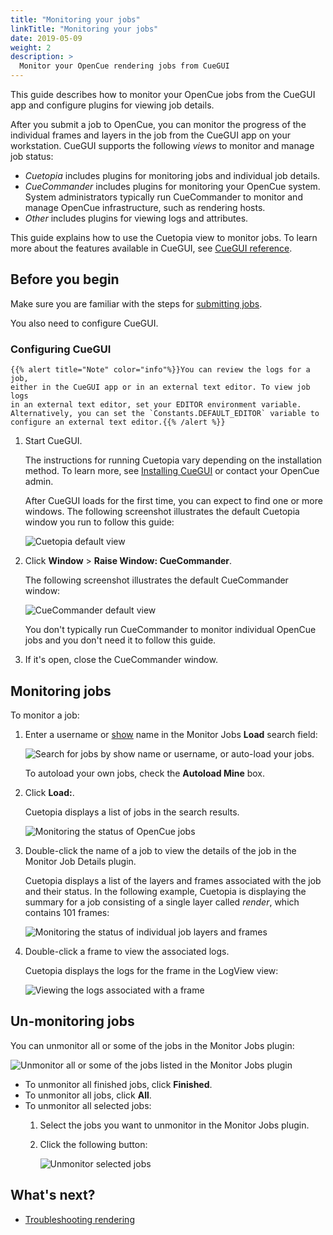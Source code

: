 ```yaml
---
title: "Monitoring your jobs"
linkTitle: "Monitoring your jobs"
date: 2019-05-09
weight: 2
description: >
  Monitor your OpenCue rendering jobs from CueGUI
---
```


This guide describes how to monitor your OpenCue jobs from the CueGUI app
and configure plugins for viewing job details.

After you submit a job to OpenCue, you can monitor the progress of the
individual frames and layers in the job from the CueGUI app on your
workstation. CueGUI supports the following *views* to monitor and manage
job status:

*   *Cuetopia* includes plugins for monitoring jobs and individual job
    details.
*   *CueCommander* includes plugins for monitoring your OpenCue system.
    System administrators typically run CueCommander to monitor
    and manage OpenCue infrastructure, such as rendering hosts.
*   *Other* includes plugins for viewing logs and attributes.

This guide explains how to use the Cuetopia view to monitor jobs. To
learn more about the features available in CueGUI, see
[CueGUI reference](/docs/reference/cuegui-reference/).

## Before you begin

Make sure you are familiar with the steps for
[submitting jobs](/docs/user-guides/submitting-jobs/).

You also need to configure CueGUI.

### Configuring CueGUI

    {{% alert title="Note" color="info"%}}You can review the logs for a job,
    either in the CueGUI app or in an external text editor. To view job logs
    in an external text editor, set your EDITOR environment variable.
    Alternatively, you can set the `Constants.DEFAULT_EDITOR` variable to
    configure an external text editor.{{% /alert %}}

1.  Start CueGUI.

    The instructions for running
    Cuetopia vary depending on the installation method. To learn more, see
    [Installing CueGUI](/docs/getting-started/installing-cuegui/)
    or contact your OpenCue admin.

    After CueGUI loads for the first time, you can expect to find one or more
    windows. The following screenshot illustrates the default Cuetopia window
    you run to follow this guide:

    ![Cuetopia default view](/docs/images/cuetopia_default.png)

1.  Click **Window** > **Raise Window: CueCommander**.

    The following screenshot illustrates the default CueCommander window:

    ![CueCommander default view](/docs/images/cuecommander_default.png)

    You don't typically run CueCommander to monitor individual
	OpenCue jobs and you don't need it to follow this guide.

1.  If it's open, close the CueCommander window.

## Monitoring jobs

To monitor a job:

1.  Enter a username or [show](/docs/concepts/glossary/#show) name in the
    Monitor Jobs **Load** search field:

    ![Search for jobs by show name or username, or auto-load your
    jobs.](/docs/images/cuegui_search.png)

    To autoload your own jobs, check the **Autoload Mine** box.

1.  Click **Load:**.

    Cuetopia displays a list of jobs in the search results.

    ![Monitoring the status of OpenCue
	jobs](/docs/images/cuetopia_monitor_job.png)

1.  Double-click the name of a job to view the details of the job in the
    Monitor Job Details plugin.
    
    Cuetopia displays a list of the layers and frames associated with the job
    and their status. In the following example, Cuetopia is displaying the
    summary for a job consisting of a single layer called *render*, which
    contains 101 frames:

    ![Monitoring the status of individual job layers and
    frames](/docs/images/cuetopia_monitor_layer.png)

1.  Double-click a frame to view the associated logs.

    Cuetopia displays the logs for the frame in the LogView view:

    ![Viewing the logs associated with a
	frame](/docs/images/cuetopia_monitor_logs.png)

## Un-monitoring jobs

You can unmonitor all or some of the jobs in the Monitor Jobs plugin:
    
![Unmonitor all or some of the jobs listed in the Monitor Jobs
plugin](/docs/images/cuetopia_unmonitor_jobs.png)
    
*   To unmonitor all finished jobs, click **Finished**.
*   To unmonitor all jobs, click **All**.
*   To unmonitor all selected jobs:
    1.  Select the jobs you want to unmonitor in the Monitor Jobs plugin.
    1.  Click the following button:

        ![Unmonitor selected
        jobs](/docs/images/cuetopia_unmonitor_selected.png)


## What's next?

-   [Troubleshooting rendering](/docs/other-guides/troubleshooting-rendering)

